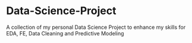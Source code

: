 # Data-Science-Project
A collection of my personal Data Science Project to enhance my skills for EDA, FE, Data Cleaning and Predictive Modeling
